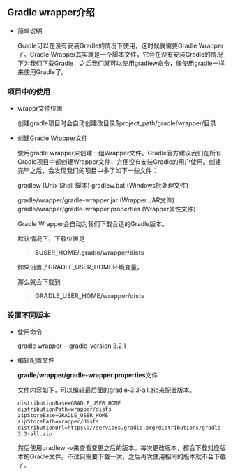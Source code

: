 ## Gradle wrapper介绍

- 简单说明

    Gradle可以在没有安装Gradle的情况下使用，这时候就需要Gradle Wrapper了。Gradle Wrapper其实就是一个脚本文件，它会在没有安装Gradle的情况下为我们下载Gradle，之后我们就可以使用gradlew命令，像使用gradle一样来使用Gradle了。

### 项目中的使用

- wrappr文件位置

    创建gradle项目时会自动创建改目录$project_path/gradle/wrapper/目录

- 创建Gradle Wrapper文件

    使用gradle wrapper来创建一组Wrapper文件。Gradle官方建议我们在所有Gradle项目中都创建Wrapper文件，方便没有安装Gradle的用户使用。创建完毕之后，会发现我们的项目中多了如下一些文件：

    gradlew (Unix Shell 脚本)
    gradlew.bat (Windows批处理文件)
    
    gradle/wrapper/gradle-wrapper.jar (Wrapper JAR文件)
    gradle/wrapper/gradle-wrapper.properties (Wrapper属性文件)

    Gradle Wrapper会自动为我们下载合适的Gradle版本。
    
    默认情况下，下载位置是 
    
    >**$USER_HOME/.gradle/wrapper/dists**
    
    如果设置了GRADLE_USER_HOME环境变量，
    
    那么就会下载到 
    
    >**GRADLE_USER_HOME/wrapper/dists**

### 设置不同版本

- 使用命令

    gradle wrapper --gradle-version 3.2.1
    
- 编辑配置文件

    **gradle/wrapper/gradle-wrapper.properties**文件

    文件内容如下，可以编辑最后面的gradle-3.3-all.zip来配置版本。

    ```properties
    distributionBase=GRADLE_USER_HOME
    distributionPath=wrapper/dists
    zipStoreBase=GRADLE_USER_HOME
    zipStorePath=wrapper/dists
    distributionUrl=https\://services.gradle.org/distributions/gradle-3.3-all.zip
    ```

    然后使用gradlew -v来查看变更之后的版本。每次更改版本，都会下载对应版本的Gradle文件。不过只需要下载一次，之后再次使用相同的版本就不会下载了。
